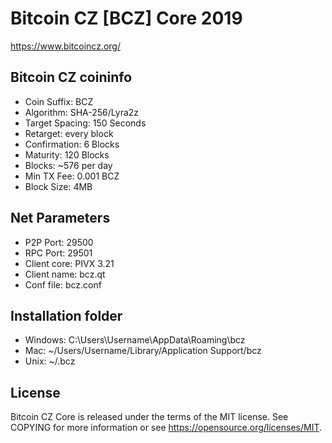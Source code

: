 Bitcoin CZ [BCZ] Core 2019
===============================

<!-- [![Build Status](https://travis-ci.org/bitcoin/bitcoin.svg?branch=master)](https://travis-ci.org/bitcoin/bitcoin) -->
https://www.bitcoincz.org/

Bitcoin CZ coininfo
----------------
* Coin Suffix: BCZ
* Algorithm: SHA-256/Lyra2z
* Target Spacing: 150 Seconds
* Retarget: every block
* Confirmation: 6 Blocks
* Maturity: 120 Blocks
* Blocks: ~576 per day
* Min TX Fee: 0.001 BCZ
* Block Size: 4MB

Net Parameters
----------------
* P2P Port: 29500
* RPC Port: 29501
* Client core: PIVX 3.21
* Client name: bcz.qt
* Conf file: bcz.conf

Installation folder
----------------
* Windows: C:\Users\Username\AppData\Roaming\bcz
* Mac: ~/Users/Username/Library/Application Support/bcz
* Unix: ~/.bcz

License
----------------
Bitcoin CZ Core is released under the terms of the MIT license. See COPYING for more information or see https://opensource.org/licenses/MIT.
